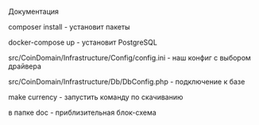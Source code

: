 Документация 

composer install  - установит пакеты

docker-compose up -  установит PostgreSQL

src/CoinDomain/Infrastructure/Config/config.ini - наш конфиг с выбором драйвера

src/CoinDomain/Infrastructure/Db/DbConfig.php - подключение  к базе

make currency - запустить команду по скачиванию 

в папке doc - приблизительная блок-схема 

